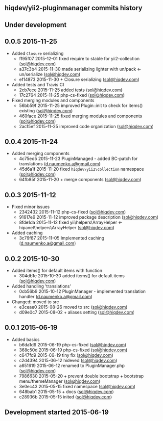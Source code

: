 hiqdev/yii2-pluginmanager commits history
-----------------------------------------

## Under development


## 0.0.5 2015-11-25

- Added `Closure` serializing
    - ff95f07 2015-12-01 fixed require to stable for yii2-collection (sol@hiqdev.com)
    - a37c3b4 2015-11-30 made serializing lighter with un/pack <- un/serialize (sol@hiqdev.com)
    - ef14873 2015-11-30 + Closure serializing (sol@hiqdev.com)
- Added tests and Travis CI
    - 2cb7ece 2015-11-25 added tests (sol@hiqdev.com)
    - 17c2764 2015-11-25 php-cs-fixed (sol@hiqdev.com)
- Fixed merging modules and components
    - 56bb59f 2015-11-25 improved Plugin::init to check for items() existing (sol@hiqdev.com)
    - 460face 2015-11-25 fixed merging modules and components (sol@hiqdev.com)
    - 2ac15ef 2015-11-25 improved code organization (sol@hiqdev.com)

## 0.0.4 2015-11-24

- Added merging components
    - 4c75ed5 2015-11-23 PluginManaged - added BC-patch for translations (d.naumenko.a@gmail.com)
    - 45d6a1f 2015-11-20 fixed `hiqdev\yii2\collection` namespace (sol@hiqdev.com)
    - 64fb85f 2015-11-20 + merge components (sol@hiqdev.com)

## 0.0.3 2015-11-12

- Fixed minor issues
    - 2342432 2015-11-12 php-cs-fixed (sol@hiqdev.com)
    - 91617e9 2015-11-12 improved package description (sol@hiqdev.com)
    - 8fde1da 2015-11-12 fixed yii\helpers\ArrayHelper <- hipanel\helpers\ArrayHelper (sol@hiqdev.com)
- Added caching
    - 3c76f87 2015-11-05 Implemented caching (d.naumenko.a@gmail.com)

## 0.0.2 2015-10-30

- Added items() for default items with function
    - 304db1e 2015-10-30 added items() for default items (sol@hiqdev.com)
- Added handling 'translations'
    - 0cb56b9 2015-10-12 PluginManager - implemented translation handler (d.naumenko.a@gmail.com)
- Changed: moved to src
    - e3ceae0 2015-08-26 moved to src (sol@hiqdev.com)
    - d09e0c7 2015-08-02 + aliases setting (sol@hiqdev.com)

## 0.0.1 2015-06-19

- Added basics
    - b6da1d9 2015-06-19 php-cs-fixed (sol@hiqdev.com)
    - 368c50d 2015-06-19 php-cs-fixed (sol@hiqdev.com)
    - c647fd9 2015-06-19 tiny fix (sol@hiqdev.com)
    - c2d4394 2015-06-12 hideved (sol@hiqdev.com)
    - a651619 2015-06-12 renamed to PluginManager.php (sol@hiqdev.com)
    - 7986630 2015-05-20 + prevent double bootstrap + bootstrap menu/themeManager (sol@hiqdev.com)
    - 3e0ec43 2015-05-15 fixed namespace (sol@hiqdev.com)
    - 648bab1 2015-05-15 + docs (sol@hiqdev.com)
    - c28936b 2015-05-15 inited (sol@hiqdev.com)

## Development started 2015-06-19

